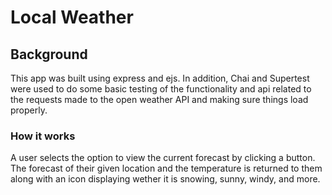 # Local Weather

## Background
This app was built using express and ejs. In addition, Chai and Supertest were used to do some basic testing of the functionality and api related to the requests made to the open weather API and making sure things load properly.

### How it works 
A user selects the option to view the current forecast by clicking a button. The forecast of their given location and the temperature is returned to them along with an icon displaying wether it is snowing, sunny, windy, and more.